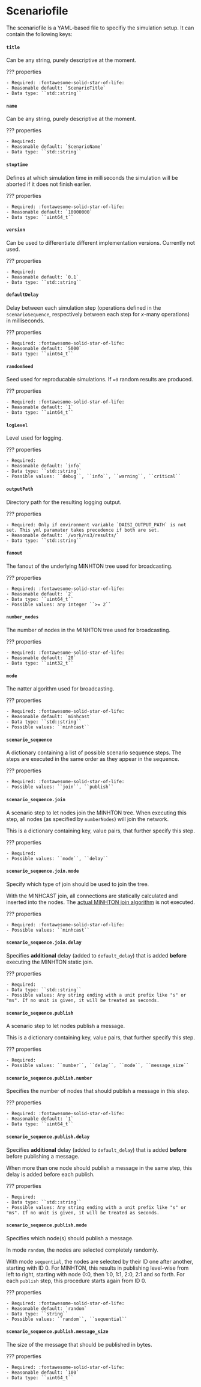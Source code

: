 # Scenariofile

<!-- BEGIN COPY GENERAL -->
The scenariofile is a YAML-based file to specifiy the simulation setup.
It can contain the following keys:

#### ``title``

Can be any string, purely descriptive at the moment.

??? properties

    - Required: :fontawesome-solid-star-of-life:
    - Reasonable default: `ScenarioTitle`
    - Data type: ``std::string``

#### ``name``

Can be any string, purely descriptive at the moment.

??? properties

    - Required:
    - Reasonable default: `ScenarioName`
    - Data type: ``std::string``

#### ``stoptime``
<!-- TODO Adjust to stop_time after modification of manager scenariofile parser -->

Defines at which simulation time in milliseconds the simulation will be aborted if it does not finish earlier.

??? properties

    - Required: :fontawesome-solid-star-of-life:
    - Reasonable default: `10000000`
    - Data type: ``uint64_t``

#### ``version``
<!-- TODO deprecated? -->

Can be used to differentiate different implementation versions.
Currently not used.

??? properties

    - Required:
    - Reasonable default: `0.1`
    - Data type: ``std::string``

#### ``defaultDelay``
<!-- TODO Adjust to default_delay after modification of manager scenariofile parser -->

Delay between each simulation step (operations defined in the `scenarioSequence`, respectively between each step for *x*-many operations) in milliseconds.

??? properties

    - Required: :fontawesome-solid-star-of-life:
    - Reasonable default: `5000`
    - Data type: ``uint64_t``

#### ``randomSeed``
<!-- TODO Adjust to random_seed after modification of manager scenariofile parser -->

Seed used for reproducable simulations.
If ``=0`` random results are produced.

??? properties

    - Required: :fontawesome-solid-star-of-life:
    - Reasonable default: `1`
    - Data type: ``uint64_t``

#### ``logLevel``
<!-- TODO Deprecated; Adjust after modification of manager scenariofile parser -->

Level used for logging.

??? properties

    - Required:
    - Reasonable default: `info`
    - Data type: ``std::string``
    - Possible values: ``debug``, ``info``, ``warning``, ``critical``

#### ``outputPath``
<!-- TODO Adjust after modification of manager scenariofile parser -->

Directory path for the resulting logging output.

??? properties

    - Required: Only if environment variable `DAISI_OUTPUT_PATH` is not set. This yml paramater takes precedence if both are set.
    - Reasonable default: `/work/ns3/results/`
    - Data type: ``std::string``

<!-- END COPY GENERAL -->

#### ``fanout``

The fanout of the underlying MINHTON tree used for broadcasting.

??? properties

    - Required: :fontawesome-solid-star-of-life:
    - Reasonable default: `2`
    - Data type: ``uint64_t``
    - Possible values: any integer ``>= 2``

#### ``number_nodes``

The number of nodes in the MINHTON tree used for broadcasting.

??? properties

    - Required: :fontawesome-solid-star-of-life:
    - Reasonable default: `20`
    - Data type: ``uint32_t``

#### ``mode``

The natter algorithm used for broadcasting.

??? properties

    - Required: :fontawesome-solid-star-of-life:
    - Reasonable default: `minhcast`
    - Data type: ``std::string``
    - Possible values: ``minhcast``

#### ``scenario_sequence``

A dictionary containing a list of possible scenario sequence steps.
The steps are executed in the same order as they appear in the sequence.

??? properties

    - Required: :fontawesome-solid-star-of-life:
    - Possible values: ``join``, ``publish``

#### ``scenario_sequence.join``

A scenario step to let nodes join the MINHTON tree.
When executing this step, all nodes (as specified by ``numberNodes``) will join the network.

This is a dictionary containing key, value pairs, that further specify this step.

??? properties

    - Required:
    - Possible values: ``mode``, ``delay``

#### ``scenario_sequence.join.mode``

Specify which type of join should be used to join the tree.

With the MINHCAST join, all connections are statically calculated and inserted into the nodes.
The [actual MINHTON join algorithm](../../minhton/algorithms/join.md) is not executed.

??? properties

    - Required: :fontawesome-solid-star-of-life:
    - Possible values: ``minhcast``

#### ``scenario_sequence.join.delay``

Specifies **additional** delay (added to ``default_delay``) that is added **before** executing the MINHTON static join.

??? properties

    - Required:
    - Data type: ``std::string``
    - Possible values: Any string ending with a unit prefix like "s" or "ms". If no unit is given, it will be treated as seconds.

#### ``scenario_sequence.publish``

A scenario step to let nodes publish a message.

This is a dictionary containing key, value pairs, that further specify this step.

??? properties

    - Required:
    - Possible values: ``number``, ``delay``, ``mode``, ``message_size``

#### ``scenario_sequence.publish.number``

Specifies the number of nodes that should publish a message in this step.

??? properties

    - Required: :fontawesome-solid-star-of-life:
    - Reasonable default: `1`
    - Data type: ``uint64_t``

#### ``scenario_sequence.publish.delay``

Specifies **additional** delay (added to ``default_delay``) that is added **before** before publishing a message.

When more than one node should publish a message in the same step, this delay is added before each publish.

??? properties

    - Required:
    - Data type: ``std::string``
    - Possible values: Any string ending with a unit prefix like "s" or "ms". If no unit is given, it will be treated as seconds.

#### ``scenario_sequence.publish.mode``

Specifies which node(s) should publish a message.

In mode ``random``, the nodes are selected completely randomly.

With mode ``sequential``, the nodes are selected by their ID one after another, starting with ID 0.
For MINHTON, this results in publishing level-wise from left to right, starting with node 0:0, then 1:0, 1:1, 2:0, 2:1 and so forth.
For each ``publish`` step, this procedure starts again from ID 0.

??? properties

    - Required: :fontawesome-solid-star-of-life:
    - Reasonable default: `random`
    - Data type: ``string``
    - Possible values: ``random``, ``sequential``

#### ``scenario_sequence.publish.message_size``

The size of the message that should be published in bytes.

??? properties

    - Required: :fontawesome-solid-star-of-life:
    - Reasonable default: `100`
    - Data type: ``uint64_t``
